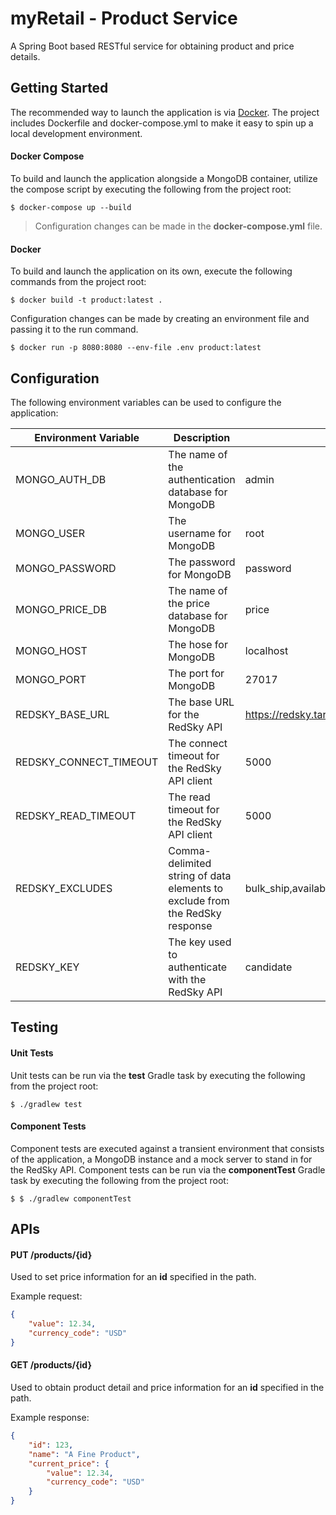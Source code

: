 # myRetail - Product Service

A Spring Boot based RESTful service for obtaining product and price details.

## Getting Started

The recommended way to launch the application is via [Docker](https://docs.docker.com/desktop/). The project includes Dockerfile and docker-compose.yml to make it easy to spin up a local development environment.

#### Docker Compose

To build and launch the application alongside a MongoDB container, utilize the compose script by executing the following from the project root:

```
$ docker-compose up --build
```

> Configuration changes can be made in the **docker-compose.yml** file.

#### Docker

To build and launch the application on its own, execute the following commands from the project root:

```
$ docker build -t product:latest .
```

Configuration changes can be made by creating an environment file and passing it to the run command.

```
$ docker run -p 8080:8080 --env-file .env product:latest
```

## Configuration

The following environment variables can be used to configure the application:

Environment Variable | Description | Default
------------ | ------------- | -------------
MONGO_AUTH_DB | The name of the authentication database for MongoDB | admin
MONGO_USER | The username for MongoDB | root
MONGO_PASSWORD | The password for MongoDB | password
MONGO_PRICE_DB | The name of the price database for MongoDB | price
MONGO_HOST | The hose for MongoDB | localhost
MONGO_PORT | The port for MongoDB | 27017
REDSKY_BASE_URL | The base URL for the RedSky API | https://redsky.target.com
REDSKY_CONNECT_TIMEOUT | The connect timeout for the RedSky API client | 5000
REDSKY_READ_TIMEOUT | The read timeout for the RedSky API client  | 5000
REDSKY_EXCLUDES | Comma-delimited string of data elements to exclude from the RedSky response | bulk_ship,available_to_promise_network,question_answer_statistics,rating_and_review_reviews,rating_and_review_statistics,rating_and_review_reviews
REDSKY_KEY | The key used to authenticate with the RedSky API | candidate

## Testing

#### Unit Tests

Unit tests can be run via the **test** Gradle task by executing the following from the project root:

```
$ ./gradlew test
```

#### Component Tests

Component tests are executed against a transient environment that consists of the application, a MongoDB instance and a mock server to stand in for the RedSky API. Component tests can be run via the **componentTest** Gradle task by executing the following from the project root:

```
$ $ ./gradlew componentTest
```

## APIs

#### PUT /products/{id}

Used to set price information for an **id** specified in the path.

Example request:
```json
{
    "value": 12.34,
    "currency_code": "USD"
}
```

#### GET /products/{id}

Used to obtain product detail and price information for an **id** specified in the path.

Example response:
```json
{
    "id": 123,
    "name": "A Fine Product",
    "current_price": {
        "value": 12.34,
        "currency_code": "USD"
    }
}
```


